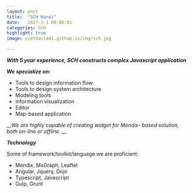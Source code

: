 ```yaml
---
layout: post
title:  "SCH Hanoi"
date:   2017-1-1 00:00:01
categories: SCH
highlight: true
image: vietduc1441.github.io/img/sch.jpg

---
```

*__With 5 year experience, SCH constructs complex Javascript application__*

*__We specialize on:__*

- Tools to design information flow
- Tools to design system architecture
- Modeling tools
- Information visualization
- Editor
- Map-based application

*__We are highly capable of creating widget for Mendix- based solution, both on-line or offline. __*

*__Technology__*

Some of framework/toolkit/language we are proficient:

- Mendix, MxGraph, Leaflet
- Angular, Jquery, Dojo
- Typescript, Javascript
- Gulp, Grunt
